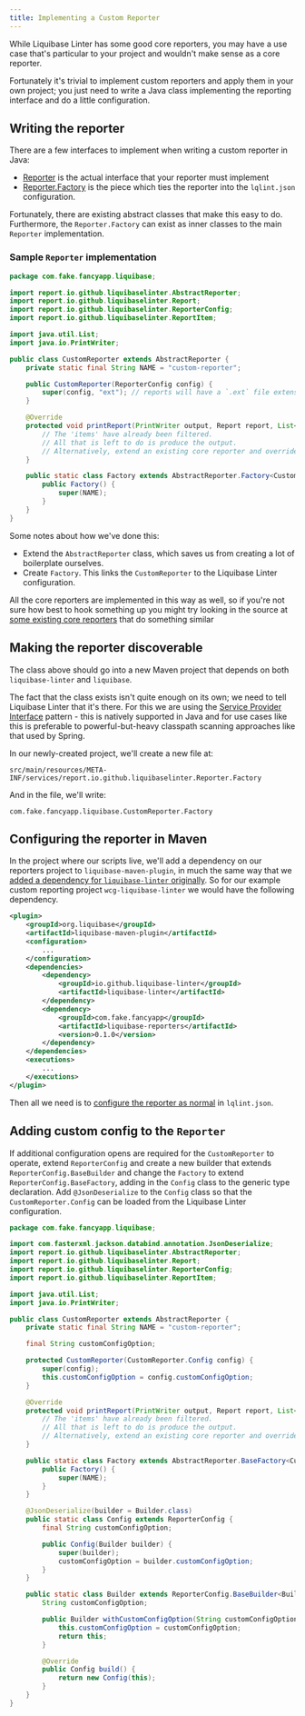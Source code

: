 ```yaml
---
title: Implementing a Custom Reporter
---
```


While Liquibase Linter has some good core reporters, you may have a use case that's particular to your project and
wouldn't make sense as a core reporter.

Fortunately it's trivial to implement custom reporters and apply them in your own project; you just need to write a
Java class implementing the reporting interface and do a little configuration. 

## Writing the reporter

There are a few interfaces to implement when writing a custom reporter in Java:
- [Reporter](https://github.com/liquibase-linter/liquibase-linter/blob/main/src/main/java/io/github/liquibaselinter/report/Reporter.java) is the actual interface that your reporter must implement
- [Reporter.Factory](https://github.com/liquibase-linter/liquibase-linter/blob/main/src/main/java/io/github/liquibaselinter/report/Reporter.java) is the piece which ties the reporter into the `lqlint.json` configuration.

Fortunately, there are existing abstract classes that make this easy to do. Furthermore, the `Reporter.Factory` can
exist as inner classes to the main `Reporter` implementation.

### Sample `Reporter` implementation

```java
package com.fake.fancyapp.liquibase;

import report.io.github.liquibaselinter.AbstractReporter;
import report.io.github.liquibaselinter.Report;
import report.io.github.liquibaselinter.ReporterConfig;
import report.io.github.liquibaselinter.ReportItem;

import java.util.List;
import java.io.PrintWriter;

public class CustomReporter extends AbstractReporter {
    private static final String NAME = "custom-reporter";

    public CustomReporter(ReporterConfig config) {
        super(config, "ext"); // reports will have a `.ext` file extension
    }

    @Override
    protected void printReport(PrintWriter output, Report report, List<ReportItem> items) {
        // The 'items' have already been filtered.
        // All that is left to do is produce the output.
        // Alternatively, extend an existing core reporter and override methods.
    }

    public static class Factory extends AbstractReporter.Factory<CustomReporter> {
        public Factory() {
            super(NAME);
        }
    }
}
```

Some notes about how we've done this:

- Extend the `AbstractReporter` class, which saves us from creating a lot of boilerplate ourselves.
- Create `Factory`. This links the `CustomReporter` to the Liquibase Linter configuration.  

All the core reporters are implemented in this way as well, so if you're not sure how best to hook something up you
might try looking in the source at
[some existing core reporters](https://github.com/liquibase-linter/liquibase-linter/tree/main/src/main/java/io/github/liquibaselinter/report)
that do something similar

## Making the reporter discoverable

The class above should go into a new Maven project that depends on both `liquibase-linter` and `liquibase`.

The fact that the class exists isn't quite enough on its own; we need to tell Liquibase Linter that it's there. For this
we are using the [Service Provider Interface](https://docs.oracle.com/javase/tutorial/sound/SPI-intro.html) pattern - 
this is natively supported in Java and for use cases like this is preferable to powerful-but-heavy classpath scanning
approaches like that used by Spring.

In our newly-created project, we'll create a new file at:

`src/main/resources/META-INF/services/report.io.github.liquibaselinter.Reporter.Factory`

And in the file, we'll write:

`com.fake.fancyapp.liquibase.CustomReporter.Factory`

## Configuring the reporter in Maven

In the project where our scripts live, we'll add a dependency on our reporters project to `liquibase-maven-plugin`, in
much the same way that we [added a dependency for `liquibase-linter` originally](configure.md).
So for our example custom reporting project `wcg-liquibase-linter` we would have the following dependency.

```xml
<plugin>
    <groupId>org.liquibase</groupId>
    <artifactId>liquibase-maven-plugin</artifactId>
    <configuration>
        ...
    </configuration>
    <dependencies>
        <dependency>
            <groupId>io.github.liquibase-linter</groupId>
            <artifactId>liquibase-linter</artifactId>
        </dependency>
        <dependency>
            <groupId>com.fake.fancyapp</groupId>
            <artifactId>liquibase-reporters</artifactId>
            <version>0.1.0</version>
        </dependency>
    </dependencies>
    <executions>
        ...
    </executions>
</plugin>
```

Then all we need is to [configure the reporter as normal](reporting/index.md) in `lqlint.json`.

## Adding custom config to the `Reporter`

If additional configuration opens are required for the `CustomReporter` to operate, extend `ReporterConfig` and create
a new builder that extends `ReporterConfig.BaseBuilder` and change the `Factory` to extend `ReporterConfig.BaseFactory`,
adding in the `Config` class to the generic type declaration. Add `@JsonDeserialize` to the `Config` class so that the
`CustomReporter.Config` can be loaded from the Liquibase Linter configuration.

```java
package com.fake.fancyapp.liquibase;

import com.fasterxml.jackson.databind.annotation.JsonDeserialize;
import report.io.github.liquibaselinter.AbstractReporter;
import report.io.github.liquibaselinter.Report;
import report.io.github.liquibaselinter.ReporterConfig;
import report.io.github.liquibaselinter.ReportItem;

import java.util.List;
import java.io.PrintWriter;

public class CustomReporter extends AbstractReporter {
    private static final String NAME = "custom-reporter";

    final String customConfigOption;

    protected CustomReporter(CustomReporter.Config config) {
        super(config);
        this.customConfigOption = config.customConfigOption;
    }

    @Override
    protected void printReport(PrintWriter output, Report report, List<ReportItem> items) {
        // The 'items' have already been filtered.
        // All that is left to do is produce the output.
        // Alternatively, extend an existing core reporter and override methods.
    }

    public static class Factory extends AbstractReporter.BaseFactory<CustomReporter, Config> {
        public Factory() {
            super(NAME);
        }
    }

    @JsonDeserialize(builder = Builder.class)
    public static class Config extends ReporterConfig {
        final String customConfigOption;

        public Config(Builder builder) {
            super(builder);
            customConfigOption = builder.customConfigOption;
        }
    }

    public static class Builder extends ReporterConfig.BaseBuilder<Builder> {
        String customConfigOption;

        public Builder withCustomConfigOption(String customConfigOption) {
            this.customConfigOption = customConfigOption;
            return this;
        }

        @Override
        public Config build() {
            return new Config(this);
        }
    }
}
```
